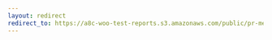 ```yaml
---
layout: redirect
redirect_to: https://a8c-woo-test-reports.s3.amazonaws.com/public/pr-merge/44473/e2e/index.html
---
```

